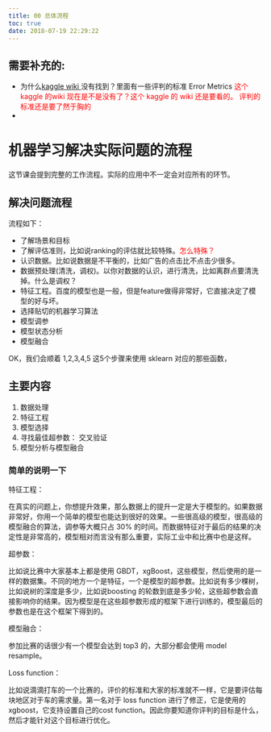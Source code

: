 ```yaml
---
title: 00 总体流程
toc: true
date: 2018-07-19 22:29:22
---
```

## 需要补充的:
- 为什么[kaggle wiki ](https://www.kaggle.com/wiki/Metrics)没有找到？里面有一些评判的标准 Error Metrics <span style="color:red;">这个 kaggle 的wiki 现在是不是没有了？这个 kaggle 的 wiki 还是要看的。 评判的标准还是要了然于胸的</span>
-


# 机器学习解决实际问题的流程

这节课会提到完整的工作流程。实际的应用中不一定会对应所有的环节。


## 解决问题流程

流程如下：

- 了解场景和目标
- 了解评估准则，比如说ranking的评估就比较特殊。<span style="color:red;">怎么特殊？</span>
- 认识数据。比如说数据是不平衡的，比如广告的点击比不点击少很多。
- 数据预处理(清洗，调权)。以你对数据的认识，进行清洗，比如离群点要清洗掉。<span style="colosr:red;">什么是调权？</span>
- 特征工程。百度的模型也是一般，但是feature做得非常好，它直接决定了模型的好与坏。
- 选择贴切的机器学习算法
- 模型调参
- 模型状态分析
- 模型融合



OK，我们会顺着 1,2,3,4,5 这5个步骤来使用 sklearn 对应的那些函数，












## 主要内容

1. 数据处理
2. 特征工程
3. 模型选择
4. 寻找最佳超参数： 交叉验证
5. 模型分析与模型融合


### 简单的说明一下

特征工程：

在真实的问题上，你想提升效果，那么数据上的提升一定是大于模型的。如果数据非常好，你用一个简单的模型也能达到很好的效果。一些很高级的模型，很高级的模型融合的算法，调参等大概只占 30% 的时间。而数据特征对于最后的结果的决定性是非常高的，模型相对而言没有那么重要，实际工业中和比赛中也是这样。

超参数：

比如说比赛中大家基本上都是使用 GBDT，xgBoost，这些模型，然后使用的是一样的数据集。不同的地方一个是特征，一个是模型的超参数。比如说有多少棵树，比如说树的深度是多少，比如说boosting 的轮数到底是多少轮，这些超参数会直接影响你的结果。因为模型是在这些超参数形成的框架下进行训练的，模型最后的参数也是在这个框架下得到的。

模型融合：

参加比赛的话很少有一个模型会达到 top3 的，大部分都会使用 model resample。

Loss function：

比如说滴滴打车的一个比赛的，评价的标准和大家的标准就不一样，它是要评估每块地区对于车的需求量。第一名对于 loss function 进行了修正，它是使用的xgboost，它支持设置自己的cost function。因此你要知道你评判的目标是什么，然后才能针对这个目标进行优化。
